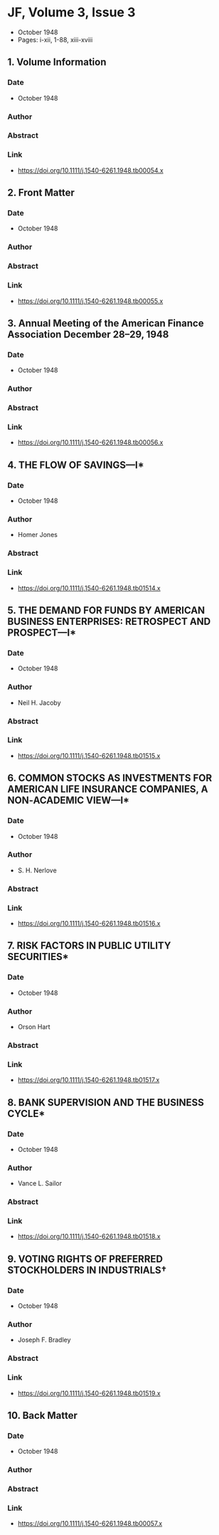 # JF, Volume 3, Issue 3
- October 1948
- Pages: i-xii, 1-88, xiii-xviii

## 1. Volume Information
### Date
- October 1948
### Author
### Abstract

### Link
- https://doi.org/10.1111/j.1540-6261.1948.tb00054.x

## 2. Front Matter
### Date
- October 1948
### Author
### Abstract

### Link
- https://doi.org/10.1111/j.1540-6261.1948.tb00055.x

## 3. Annual Meeting of the American Finance Association December 28–29, 1948
### Date
- October 1948
### Author
### Abstract

### Link
- https://doi.org/10.1111/j.1540-6261.1948.tb00056.x

## 4. THE FLOW OF SAVINGS—I*
### Date
- October 1948
### Author
- Homer Jones
### Abstract

### Link
- https://doi.org/10.1111/j.1540-6261.1948.tb01514.x

## 5. THE DEMAND FOR FUNDS BY AMERICAN BUSINESS ENTERPRISES: RETROSPECT AND PROSPECT—I*
### Date
- October 1948
### Author
- Neil H. Jacoby
### Abstract

### Link
- https://doi.org/10.1111/j.1540-6261.1948.tb01515.x

## 6. COMMON STOCKS AS INVESTMENTS FOR AMERICAN LIFE INSURANCE COMPANIES, A NON‐ACADEMIC VIEW—I*
### Date
- October 1948
### Author
- S. H. Nerlove
### Abstract

### Link
- https://doi.org/10.1111/j.1540-6261.1948.tb01516.x

## 7. RISK FACTORS IN PUBLIC UTILITY SECURITIES*
### Date
- October 1948
### Author
- Orson Hart
### Abstract

### Link
- https://doi.org/10.1111/j.1540-6261.1948.tb01517.x

## 8. BANK SUPERVISION AND THE BUSINESS CYCLE*
### Date
- October 1948
### Author
- Vance L. Sailor
### Abstract

### Link
- https://doi.org/10.1111/j.1540-6261.1948.tb01518.x

## 9. VOTING RIGHTS OF PREFERRED STOCKHOLDERS IN INDUSTRIALS†
### Date
- October 1948
### Author
- Joseph F. Bradley
### Abstract

### Link
- https://doi.org/10.1111/j.1540-6261.1948.tb01519.x

## 10. Back Matter
### Date
- October 1948
### Author
### Abstract

### Link
- https://doi.org/10.1111/j.1540-6261.1948.tb00057.x

